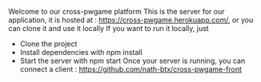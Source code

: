 Welcome to our cross-pwgame platform
This is the server for our application, it is hosted at : https://cross-pwgame.herokuapp.com/, or you can clone it and use it locally
If you want to run it locally, just

* Clone the project
* Install dependencies with npm install
* Start the server with npm start
Once your server is running, you can connect a client : https://github.com/nath-btx/cross-pwgame-front
